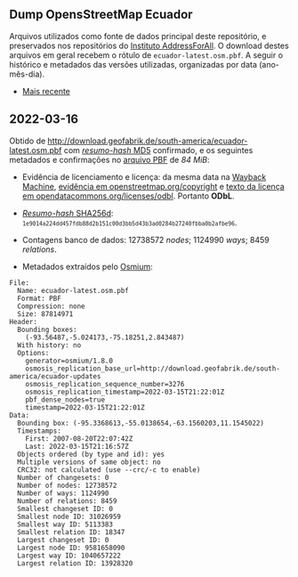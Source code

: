 ## Dump OpensStreetMap Ecuador
Arquivos utilizados como fonte de dados principal deste repositório, e preservados nos repositórios do [Instituto AddressForAll](https://github.com/AddressForAll/preserv-PE). 
O download destes arquivos em geral recebem o rótulo de `ecuador-latest.osm.pbf`. 
A seguir o histórico e metadados das versões utilizadas, organizadas por data (ano-mês-dia).

* [Mais recente](#2022-02-01)

## 2022-03-16
Obtido de http://download.geofabrik.de/south-america/ecuador-latest.osm.pbf com [_resumo-hash_ MD5](https://en.wikipedia.org/wiki/MD5) confirmado, e os seguintes metadados e confirmações no [arquivo PBF](https://wiki.openstreetmap.org/wiki/PBF_Format) de *84 MiB*:

* Evidência de licenciamento e licença: da mesma data na [Wayback Machine](https://web.archive.org), [evidência em openstreetmap.org/copyright](http://web.archive.org/web/20220316111730/https://www.openstreetmap.org/copyright) e [texto da licença em opendatacommons.org/licenses/odbl](http://web.archive.org/web/20220316111918/https://opendatacommons.org/licenses/odbl/). Portanto **ODbL**.

* [_Resumo-hash_ SHA256d](https://en.bitcoin.it/wiki/Protocol_documentation#Hashes): <small> `1e9014a224dd457fdb88d2b151c00d3bb5d43b3ad0284b27240fbba0b2afbe96`</small>.

* Contagens banco de dados: 12738572 _nodes_; 1124990 _ways_; 8459 _relations_.

* Metadados extraídos pelo [Osmium](https://osmcode.org/osmium-tool/manual.html):

```
File:
  Name: ecuador-latest.osm.pbf
  Format: PBF
  Compression: none
  Size: 87814971
Header:
  Bounding boxes:
    (-93.56487,-5.024173,-75.18251,2.843487)
  With history: no
  Options:
    generator=osmium/1.8.0
    osmosis_replication_base_url=http://download.geofabrik.de/south-america/ecuador-updates
    osmosis_replication_sequence_number=3276
    osmosis_replication_timestamp=2022-03-15T21:22:01Z
    pbf_dense_nodes=true
    timestamp=2022-03-15T21:22:01Z
Data:
  Bounding box: (-95.3368613,-55.0138654,-63.1560203,11.1545022)
  Timestamps:
    First: 2007-08-20T22:07:42Z
    Last: 2022-03-15T21:16:57Z
  Objects ordered (by type and id): yes
  Multiple versions of same object: no
  CRC32: not calculated (use --crc/-c to enable)
  Number of changesets: 0
  Number of nodes: 12738572
  Number of ways: 1124990
  Number of relations: 8459
  Smallest changeset ID: 0
  Smallest node ID: 31026959
  Smallest way ID: 5113383
  Smallest relation ID: 18347
  Largest changeset ID: 0
  Largest node ID: 9581658090
  Largest way ID: 1040657222
  Largest relation ID: 13928320
```
